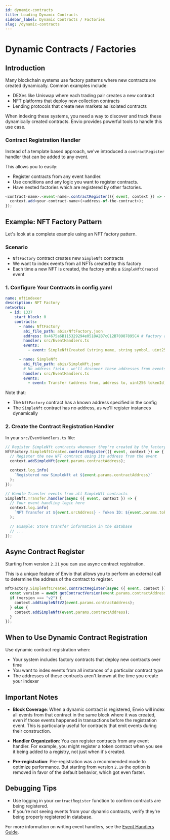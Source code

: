 ```yaml
---
id: dynamic-contracts
title: Loading Dynamic Contracts
sidebar_label: Dynamic Contracts / Factories
slug: /dynamic-contracts
---
```


# Dynamic Contracts / Factories

## Introduction

Many blockchain systems use factory patterns where new contracts are created dynamically. Common examples include:

- DEXes like Uniswap where each trading pair creates a new contract
- NFT platforms that deploy new collection contracts
- Lending protocols that create new markets as isolated contracts

When indexing these systems, you need a way to discover and track these dynamically created contracts. Envio provides powerful tools to handle this use case.

### Contract Registration Handler

Instead of a template based approach, we've introduced a `contractRegister` handler that can be added to any event.

This allows you to easily:

- Register contracts from any event handler.
- Use conditions and any logic you want to register contracts.
- Have nested factories which are registered by other factories.

```typescript
<contract-name>.<event-name>.contractRegister(({ event, context }) => {
  context.add<your-contract-name>(<address-of-the-contract>);
});
```

## Example: NFT Factory Pattern

Let's look at a complete example using an NFT factory pattern.

### Scenario

- `NftFactory` contract creates new `SimpleNft` contracts
- We want to index events from all NFTs created by this factory
- Each time a new NFT is created, the factory emits a `SimpleNftCreated` event

### 1. Configure Your Contracts in config.yaml

```yaml
name: nftindexer
description: NFT Factory
networks:
  - id: 1337
    start_block: 0
    contracts:
      - name: NftFactory
        abi_file_path: abis/NftFactory.json
        address: 0x4675a6B115329294e0518A2B7cC12B70987895C4 # Factory address is known
        handler: src/EventHandlers.ts
        events:
          - event: SimpleNftCreated (string name, string symbol, uint256 maxSupply, address contractAddress)

      - name: SimpleNft
        abi_file_path: abis/SimpleNft.json
        # No address field - we'll discover these addresses from events
        handler: src/EventHandlers.ts
        events:
          - event: Transfer (address from, address to, uint256 tokenId)
```

Note that:

- The `NftFactory` contract has a known address specified in the config
- The `SimpleNft` contract has no address, as we'll register instances dynamically

### 2. Create the Contract Registration Handler

In your `src/EventHandlers.ts` file:

```typescript
// Register SimpleNft contracts whenever they're created by the factory
NftFactory.SimpleNftCreated.contractRegister(({ event, context }) => {
  // Register the new NFT contract using its address from the event
  context.addSimpleNft(event.params.contractAddress);

  context.log.info(
    `Registered new SimpleNft at ${event.params.contractAddress}`
  );
});

// Handle Transfer events from all SimpleNft contracts
SimpleNft.Transfer.handler(async ({ event, context }) => {
  // Your event handling logic here
  context.log.info(
    `NFT Transfer at ${event.srcAddress} - Token ID: ${event.params.tokenId}`
  );

  // Example: Store transfer information in the database
  // ...
});
```

## Async Contract Register

Starting from version `2.21` you can use async contract registration.

This is a unique feature of Envio that allows you to perform an external call to determine the address of the contract to register.

```typescript
NftFactory.SimpleNftCreated.contractRegister(async ({ event, context }) => {
  const version = await getContractVersion(event.params.contractAddress);
  if (version === "v2") {
    context.addSimpleNftV2(event.params.contractAddress);
  } else {
    context.addSimpleNft(event.params.contractAddress);
  }
});
```

## When to Use Dynamic Contract Registration

Use dynamic contract registration when:

- Your system includes factory contracts that deploy new contracts over time
- You want to index events from all instances of a particular contract type
- The addresses of these contracts aren't known at the time you create your indexer

## Important Notes

- **Block Coverage**: When a dynamic contract is registered, Envio will index all events from that contract in the same block where it was created, even if those events happened in transactions before the registration event. This is particularly useful for contracts that emit events during their construction.

- **Handler Organization**: You can register contracts from any event handler. For example, you might register a token contract when you see it being added to a registry, not just when it's created.

- **Pre-registration**: Pre-registration was a recommended mode to optimize performance. But starting from version `2.19` the option is removed in favor of the default behavior, which got even faster.

## Debugging Tips

- Use logging in your `contractRegister` function to confirm contracts are being registered.
- If you're not seeing events from your dynamic contracts, verify they're being properly registered in database.

For more information on writing event handlers, see the [Event Handlers Guide](../Guides/event-handlers.mdx).
